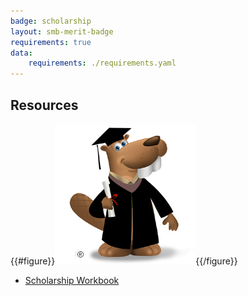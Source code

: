 ```yaml
---
badge: scholarship
layout: smb-merit-badge
requirements: true
data:
    requirements: ./requirements.yaml
---
```


## Resources

{{#figure}}<img src="scholarship-bucky.jpg" class="W(100%)" />{{/figure}}
* [Scholarship Workbook](scholarship-workbook.pdf)
